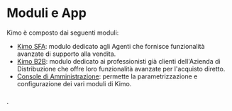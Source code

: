 # Moduli e App

Kimo è composto dai seguenti moduli:

* [Kimo SFA](kimo-sfa.md): modulo dedicato agli Agenti che fornisce funzionalità avanzate di supporto alla vendita.
* [Kimo B2B](kimo-b2b.md): modulo dedicato ai professionisti già clienti dell'Azienda di Distribuzione che offre loro funzionalità avanzate per l'acquisto diretto.
* [Console di Amministrazione](console-admin.md): permette la parametrizzazione e configurazione dei vari moduli di Kimo.

### 

.